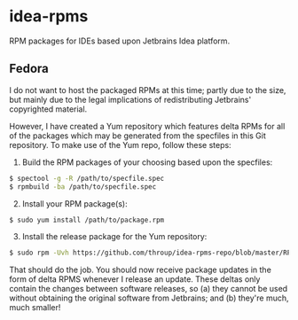 idea-rpms
=========

RPM packages for IDEs based upon Jetbrains Idea platform.

Fedora
------

I do not want to host the packaged RPMs at this time; partly due to the size, but mainly due to the legal implications of redistributing Jetbrains' copyrighted material.

However, I have created a Yum repository which features delta RPMs for all of the packages which may be generated from the specfiles in this Git repository. To make use of the Yum repo, follow these steps:

1) Build the RPM packages of your choosing based upon the specfiles:

```sh
$ spectool -g -R /path/to/specfile.spec
$ rpmbuild -ba /path/to/specfile.spec
```

2) Install your RPM package(s):

```sh
$ sudo yum install /path/to/package.rpm
```

3) Install the release package for the Yum repository:

```sh
$ sudo rpm -Uvh https://github.com/throup/idea-rpms-repo/blob/master/RPMS/idea-rpms-release-0.0.1-1.x86_64.rpm?raw=true
```

That should do the job. You should now receive package updates in the form of delta RPMS whenever I release an update. These deltas only contain the changes between software releases, so (a) they cannot be used without obtaining the original software from Jetbrains; and (b) they're much, much smaller!
